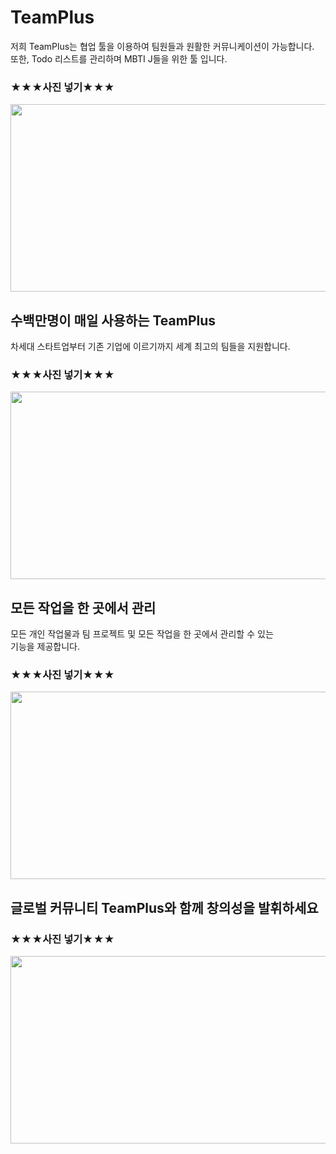 # TeamPlus
저희 TeamPlus는 협업 툴을 이용하여 팀원들과 원활한 커뮤니케이션이 가능합니다.<br>
또한, Todo 리스트를 관리하며 MBTI J들을 위한 툴 입니다.<br>
### ★★★사진 넣기★★★ ###
<img src="/assets/images/users/TEST.png" height="300" width="700">

## 수백만명이 매일 사용하는 TeamPlus
차세대 스타트업부터 기존 기업에 이르기까지 세계 최고의 팀들을 지원합니다.<br>

### ★★★사진 넣기★★★ ###

<img src="/assets/images/users/TEST.png" height="300" width="700">


## 모든 작업을 한 곳에서 관리
모든 개인 작업물과 팀 프로젝트 및 모든 작업을 한 곳에서 관리할 수 있는 <br>기능을 제공합니다.<br>

### ★★★사진 넣기★★★ ###

<img src="/assets/images/users/TEST.png" height="300" width="700">


## 글로벌 커뮤니티 TeamPlus와 함께 창의성을 발휘하세요

### ★★★사진 넣기★★★ ###

<img src="/assets/images/users/TEST.png" height="300" width="700">


